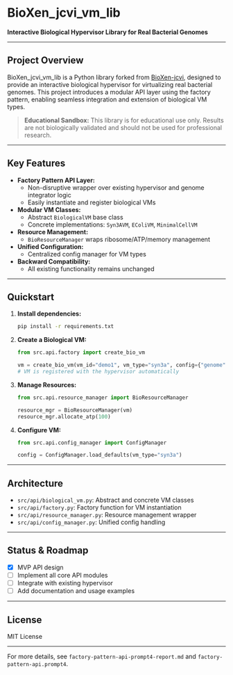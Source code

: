 # BioXen_jcvi_vm_lib

**Interactive Biological Hypervisor Library for Real Bacterial Genomes**

---

## Project Overview

BioXen_jcvi_vm_lib is a Python library forked from [BioXen-jcvi](https://github.com/aptitudetechnology/BioXen-jcvi), designed to provide an interactive biological hypervisor for virtualizing real bacterial genomes. This project introduces a modular API layer using the factory pattern, enabling seamless integration and extension of biological VM types.

> **Educational Sandbox:** This library is for educational use only. Results are not biologically validated and should not be used for professional research.

---

## Key Features

- **Factory Pattern API Layer:**
  - Non-disruptive wrapper over existing hypervisor and genome integrator logic
  - Easily instantiate and register biological VMs
- **Modular VM Classes:**
  - Abstract `BiologicalVM` base class
  - Concrete implementations: `Syn3AVM`, `EColiVM`, `MinimalCellVM`
- **Resource Management:**
  - `BioResourceManager` wraps ribosome/ATP/memory management
- **Unified Configuration:**
  - Centralized config manager for VM types
- **Backward Compatibility:**
  - All existing functionality remains unchanged

---

## Quickstart

1. **Install dependencies:**
   ```bash
   pip install -r requirements.txt
   ```
2. **Create a Biological VM:**
   ```python
   from src.api.factory import create_bio_vm

   vm = create_bio_vm(vm_id="demo1", vm_type="syn3a", config={"genome": "NC_000000"})
   # VM is registered with the hypervisor automatically
   ```
3. **Manage Resources:**
   ```python
   from src.api.resource_manager import BioResourceManager

   resource_mgr = BioResourceManager(vm)
   resource_mgr.allocate_atp(100)
   ```
4. **Configure VM:**
   ```python
   from src.api.config_manager import ConfigManager

   config = ConfigManager.load_defaults(vm_type="syn3a")
   ```

---

## Architecture

- `src/api/biological_vm.py`: Abstract and concrete VM classes
- `src/api/factory.py`: Factory function for VM instantiation
- `src/api/resource_manager.py`: Resource management wrapper
- `src/api/config_manager.py`: Unified config handling

---

## Status & Roadmap

- [x] MVP API design
- [ ] Implement all core API modules
- [ ] Integrate with existing hypervisor
- [ ] Add documentation and usage examples

---

## License

MIT License

---

For more details, see `factory-pattern-api-prompt4-report.md` and `factory-pattern-api.prompt4`.
